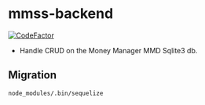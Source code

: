 # mmss-backend
[![CodeFactor](https://www.codefactor.io/repository/github/money-manager-saas/mmss-backend/badge)](https://www.codefactor.io/repository/github/money-manager-saas/mmss-backend)

- Handle CRUD on the Money Manager MMD Sqlite3 db.


## Migration

`node_modules/.bin/sequelize`
